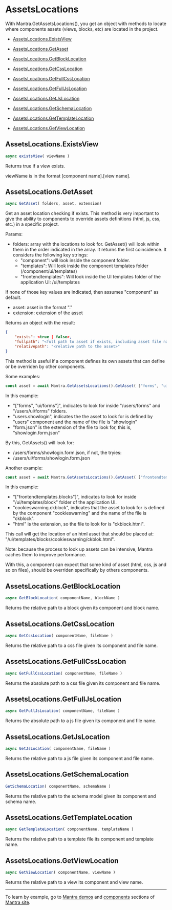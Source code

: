 # AssetsLocations

With Mantra.GetAssetsLocations(), you get an object with methods to locate where components assets (views, blocks, etc) are located in the project.

* [AssetsLocations.ExistsView](#assetslocations.existsview)

* [AssetsLocations.GetAsset](#assetslocations.getasset)
  
* [AssetsLocations.GetBlockLocation](#assetslocations.getblocklocation)

* [AssetsLocations.GetCssLocation](#assetslocations.getcsslocation)

* [AssetsLocations.GetFullCssLocation](#assetslocations.getfullcsslocation)

* [AssetsLocations.GetFullJsLocation](#assetslocations.getfulljslocation)

* [AssetsLocations.GetJsLocation](#assetslocations.getjslocation)

* [AssetsLocations.GetSchemaLocation](#assetslocations.getschemalocation)

* [AssetsLocations.GetTemplateLocation](#assetslocations.gettemplatelocation)

* [AssetsLocations.GetViewLocation](#assetslocations.getviewlocation)

## AssetsLocations.ExistsView

```js
async existsView( viewName )
```

Returns true if a view exists.

viewName is in the format [component name].[view name].

## AssetsLocations.GetAsset

```js
async GetAsset( folders, asset, extension)
```

Get an asset location checking if exists. This method is very important to give the ability to components to override assets definitions (html, js, css, etc.) in a specific project.

Params:
* folders: array with the locations to look for. GetAsset() will look within them in the order indicated in the array. It returns the first coincidence.
It considers the following key strings:
    * "component": will look inside the component folder.
    * "templates": Will look inside the component templates folder (/component/ui/templates)
    * "frontendtemplates": Will look inside the UI templates folder of the application UI: /ui/templates

If none of those key values are indicated, then assumes "component" as default.

* asset: asset in the format "<component name>.<asset name>"
* extension: extension of the asset

Returns an object with the result: 

```json
{
    "exists": <true | false>,
    "fullpath": "<full path to asset if exists, including asset file name an extension>",
    "relativepath": "<relative path to the asset>"
}
```

This method is useful if a component defines its own assets that can define or be overriden by other components.

Some examples:

```js
const asset = await Mantra.GetAssetsLocations().GetAsset( ["forms", "ui/forms"], "users.showlogin", "form.json" );
```

In this example:

* "["forms", "ui/forms"]", indicates to look for inside "/users/forms" and "/users/ui/forms" folders.
* "users.showlogin", indicates the the asset to look for is defined by "users" component and the name of the file is "showlogin"
* "form.json" is the extension of the file to look for, this is, "showlogin.form.json" 

By this, GetAssets() will look for:

* /users/forms/showlogin.form.json, if not, the tryies:
* /users/ui/forms/showlogin.form.json

Another example:

```js
const asset = await Mantra.GetAssetsLocations().GetAsset( ["frontendtemplates.blocks"], "cookieswarning.ckblock", "html" );
```
In this example:

* "["frontendtemplates.blocks"]", indicates to look for inside "/ui/templates/block" folder of the application UI.
* "cookieswarning.ckblock", indicates that the asset to look for is defined by the component "cookieswarning" and the name of the file is "ckblock".
* "html" is the extension, so the file to look for is "ckblock.html".

This call will get the location of an html asset that should be placed at: "/ui/templates/blocks/cookieswarning/ckblok.html".

Note: because the process to look up assets can be intensive, Mantra caches them to improve performance.

With this, a component can expect that some kind of asset (html, css, js and so on files), should be overriden specifically by others components.

## AssetsLocations.GetBlockLocation

```js
async GetBlockLocation( componentName, blockName )
```

Returns the relative path to a block given its component and block name.


## AssetsLocations.GetCssLocation

```js
async GetCssLocation( componentName, fileName )
```

Returns the relative path to a css file given its component and file name.

## AssetsLocations.GetFullCssLocation

```js
async GetFullCssLocation( componentName, fileName )
```

Returns the absolute path to a css file given its component and file name.

## AssetsLocations.GetFullJsLocation

```js
async GetFullJsLocation( componentName, fileName )
```

Returns the absolute path to a js file given its component and file name.

## AssetsLocations.GetJsLocation

```js
async GetJsLocation( componentName, fileName )
```

Returns the relative path to a js file given its component and file name.

## AssetsLocations.GetSchemaLocation

```js
GetSchemaLocation( componentName, schemaName )
```

Returns the relative path to the schema model given its component and schema name.

## AssetsLocations.GetTemplateLocation

```js
async GetTemplateLocation( componentName, templateName )
```

Returns the relative path to a template file its component and template name.

## AssetsLocations.GetViewLocation

```js
async GetViewLocation( componentName, viewName )
```    

Returns the relative path to a view its component and view name.

***
To learn by example, go to [Mantra demos](https://www.mantrajs.com/mantrademos/showall) and [components](https://www.mantrajs.com/marketplacecomponent/components) sections of [Mantra site](https://www.mantrajs.com).